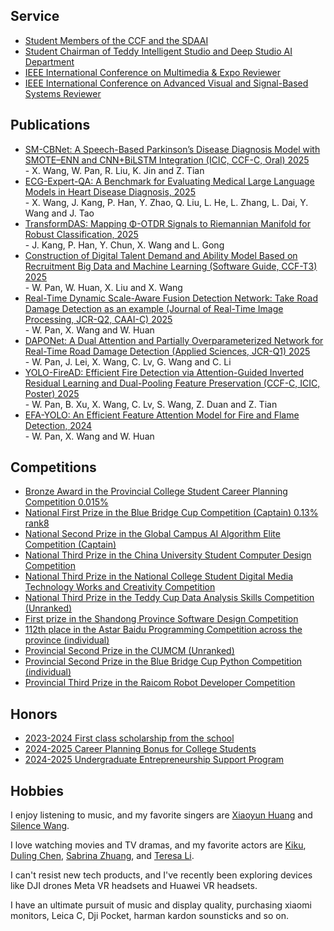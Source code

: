 ## Service

<ul style="margin:0 0 5px;">
  <li><a href="https://zaozzz.github.io/"><autocolor>Student Members of the CCF and the SDAAI</autocolor></a></li>
  <li><a href="https://zaozzz.github.io/"><autocolor>Student Chairman of Teddy Intelligent Studio and Deep Studio AI Department</autocolor></a></li>
  <li><a href="https://zaozzz.github.io/"><autocolor>IEEE International Conference on Multimedia & Expo Reviewer</autocolor></a></li>
  <li><a href="https://zaozzz.github.io/"><autocolor>IEEE International Conference on Advanced Visual and Signal-Based Systems Reviewer</autocolor></a></li>
</ul>

## Publications

<ul style="margin:0 0 5px;">
<li><a href="https://zaozzz.github.io/"><autocolor>SM-CBNet: A Speech-Based Parkinson’s Disease Diagnosis Model with SMOTE–ENN and CNN+BiLSTM Integration (ICIC, CCF-C, Oral) 2025 </autocolor></a></li>
  - X. Wang, W. Pan, R. Liu, K. Jin and Z. Tian
<li><a href="https://export.arxiv.org/abs/2502.17475"><autocolor>ECG-Expert-QA: A Benchmark for Evaluating Medical Large Language Models in Heart Disease Diagnosis, 2025 </autocolor></a></li>
  - X. Wang, J. Kang, P. Han, Y. Zhao, Q. Liu, L. He, L. Zhang, L. Dai, Y. Wang and J. Tao
<li><a href="https://arxiv.org/abs/2502.02428"><autocolor>TransformDAS: Mapping Φ-OTDR Signals to Riemannian Manifold for Robust Classification, 2025 </autocolor></a></li>
  - J. Kang, P. Han, Y. Chun, X. Wang and L. Gong
<li><a href="https://www.rjdk.org.cn/zh/article/doi/10.11907/rjdk.241973/"><autocolor>Construction of Digital Talent Demand and Ability Model Based on Recruitment Big Data and Machine Learning (Software Guide, CCF-T3) 2025 </autocolor></a></li>
  - W. Pan, W. Huan, X. Liu and X. Wang  
<li><a href="https://link.springer.com/article/10.1007/s11554-025-01634-w"><autocolor>Real-Time Dynamic Scale-Aware Fusion Detection Network: Take Road Damage Detection as an example (Journal of Real-Time Image Processing, JCR-Q2, CAAI-C) 2025 </autocolor></a></li>
  - W. Pan, X. Wang and W. Huan
<li><a href="https://www.mdpi.com/2076-3417/15/3/1470"><autocolor>DAPONet: A Dual Attention and Partially Overparameterized Network for Real-Time Road Damage Detection (Applied Sciences, JCR-Q1) 2025 </autocolor></a></li>
  - W. Pan, J. Lei, X. Wang, C. Lv, G. Wang and C. Li
<li><a href="https://zaozzz.github.io/"><autocolor>YOLO-FireAD: Efficient Fire Detection via Attention-Guided Inverted Residual Learning and Dual-Pooling Feature Preservation (CCF-C, ICIC, Poster) 2025 </autocolor></a></li>
  - W. Pan, B. Xu, X. Wang, C. Lv, S. Wang, Z. Duan and Z. Tian
<li><a href="https://arxiv.org/abs/2409.12635"><autocolor>EFA-YOLO: An Efficient Feature Attention Model for Fire and Flame Detection, 2024 </autocolor></a></li>
  - W. Pan, X. Wang and W. Huan
</ul>

## Competitions

<ul style="margin:0 0 5px;">
<li><a href="https://zgs.chsi.com.cn/home"><autocolor>Bronze Award in the Provincial College Student Career Planning Competition 0.015% </autocolor></a></li>
<li><a href="https://dasai.lanqiao.cn/"><autocolor>National First Prize in the Blue Bridge Cup Competition (Captain) 0.13% rank8 </autocolor></a></li>
<li><a href="https://www.saikr.com/vse/2024/DIGIX"><autocolor>National Second Prize in the Global Campus AI Algorithm Elite Competition (Captain)</autocolor></a></li>
<li><a href="https://jsjds.blcu.edu.cn/index.htm"><autocolor>National Third Prize in the China University Student Computer Design Competition</autocolor></a></li>
<li><a href="http://cmit.cn/"><autocolor>National Third Prize in the National College Student Digital Media Technology Works and Creativity Competition</autocolor></a></li>
<li><a href="https://www.tipdm.org:10010/#/competition/1694981063413243904/introduce"><autocolor>National Third Prize in the Teddy Cup Data Analysis Skills Competition (Unranked)</autocolor></a></li>
<li><a href="http://sw.sdusc.cn/"><autocolor>First prize in the Shandong Province Software Design Competition</autocolor></a></li>
<li><a href="https://www.matiji.net/exam/contest/contestdetail/145"><autocolor>112th place in the Astar Baidu Programming Competition across the province (individual)</autocolor></a></li>
<li><a href="https://www.mcm.edu.cn/"><autocolor>Provincial Second Prize in the CUMCM (Unranked)</autocolor></a></li>
<li><a href="https://dasai.lanqiao.cn/"><autocolor>Provincial Second Prize in the Blue Bridge Cup Python Competition (individual)</autocolor></a></li>
<li><a href="https://www.raicom.com.cn/"><autocolor>Provincial Third Prize in the Raicom Robot Developer Competition</autocolor></a></li>
</ul>

## Honors

<ul style="margin:0 0 5px;">
  <li><a href="https://zaozzz.github.io/"><autocolor>2023-2024 First class scholarship from the school</autocolor></a></li>
  <li><a href="https://zaozzz.github.io/"><autocolor>2024-2025 Career Planning Bonus for College Students</autocolor></a></li>
  <li><a href="https://zaozzz.github.io/"><autocolor>2024-2025 Undergraduate Entrepreneurship Support Program</autocolor></a></li>
</ul>

## Hobbies

I enjoy listening to music, and my favorite singers are [Xiaoyun Huang](https://m.weibo.cn/u/5043186742) and [Silence Wang](https://weibo.com/silencew).  

I love watching movies and TV dramas, and my favorite actors are [Kiku](https://www.weibo.com/u/3669102477?eqid=e8af036900096f8200000004645b8833), [Duling Chen](https://weibo.com/u/5589792153), [Sabrina Zhuang](https://weibo.com/u/1314749965?tabtype=feed), and [Teresa
 Li](https://weibo.com/n/%E6%9D%8E%E5%BA%9A%E5%B8%8CTeresa).  

I can't resist new tech products, and I've recently been exploring devices like DJI drones Meta VR headsets and Huawei VR headsets.  

I have an ultimate pursuit of music and display quality, purchasing xiaomi monitors, Leica C, Dji Pocket, harman kardon sounsticks and so on.
